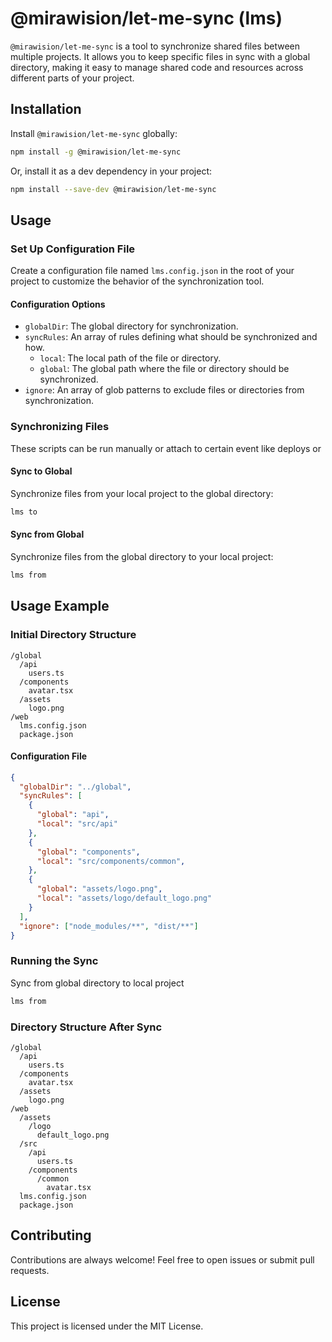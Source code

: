 # @mirawision/let-me-sync (lms)

`@mirawision/let-me-sync` is a tool to synchronize shared files between multiple projects. It allows you to keep specific files in sync with a global directory, making it easy to manage shared code and resources across different parts of your project.

## Installation

Install `@mirawision/let-me-sync` globally:

```bash
npm install -g @mirawision/let-me-sync
```

Or, install it as a dev dependency in your project:

```bash
npm install --save-dev @mirawision/let-me-sync
```

## Usage

### Set Up Configuration File

Create a configuration file named `lms.config.json` in the root of your project to customize the behavior of the synchronization tool.

#### Configuration Options

- `globalDir`: The global directory for synchronization.
- `syncRules`: An array of rules defining what should be synchronized and how.
  - `local`: The local path of the file or directory.
  - `global`: The global path where the file or directory should be synchronized.
- `ignore`: An array of glob patterns to exclude files or directories from synchronization.

### Synchronizing Files

These scripts can be run manually or attach to certain event like deploys or 

#### Sync to Global

Synchronize files from your local project to the global directory:

```bash
lms to
```

#### Sync from Global

Synchronize files from the global directory to your local project:

```bash
lms from
```

## Usage Example

### Initial Directory Structure

```
/global
  /api
    users.ts
  /components
    avatar.tsx
  /assets
    logo.png
/web
  lms.config.json
  package.json
```

#### Configuration File

```json
{
  "globalDir": "../global",
  "syncRules": [
    {
      "global": "api",
      "local": "src/api"
    },
    {
      "global": "components",
      "local": "src/components/common",
    },
    {
      "global": "assets/logo.png",
      "local": "assets/logo/default_logo.png"
    }
  ],
  "ignore": ["node_modules/**", "dist/**"]
}
```

### Running the Sync

Sync from global directory to local project

```bash
lms from
```

### Directory Structure After Sync

```
/global
  /api
    users.ts
  /components
    avatar.tsx
  /assets
    logo.png
/web
  /assets
    /logo
      default_logo.png
  /src
    /api
      users.ts
    /components
      /common
        avatar.tsx
  lms.config.json
  package.json
```

## Contributing

Contributions are always welcome! Feel free to open issues or submit pull requests.

## License

This project is licensed under the MIT License.
